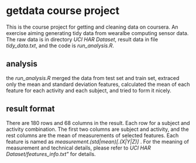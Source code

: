 # getdata course project
This is the course project for getting and cleaning data on coursera. An exercise
aiming generating tidy data from wearalbe computing sensor data. The raw data is in directory *UCI HAR Dataset*, result data in file *tidy\_data.txt*, and the code is  *run\_analysis.R*.

## analysis
the *run\_analysis.R* merged the data from test set and train set, extraced only the
mean and standard deviation features, calculated the mean of each feature for 
each activity and each subject, and tried to form it nicely.

## result format
There are 180 rows and 68 columns in the result. Each row for a subject and activity combination. The first two columns are subject and activity, and the rest columns are the mean of measurements of selected features. Each feature is named as *measurement.(std|mean)[.(X|Y|Z)]* . For the meaning of measurement and technical details, please refer to *UCI HAR Dataset/features_info.txt"* for details.